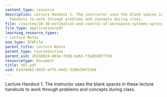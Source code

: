 ```yaml
---
content_type: resource
description: Lecture Handout 1. The instructor uses the blank spaces in these lecture
  handouts to work through problems and concepts during class.
file: /courses/16-30-estimation-and-control-of-aerospace-systems-spring-2004/b1d74d658935eff544d25206d30f23e6_hO1.pdf
file_type: application/pdf
learning_resource_types:
- Lecture Notes
ocw_type: OCWFile
parent_title: Lecture Notes
parent_type: CourseSection
parent_uid: 26318024-883e-fdd8-be63-f3a0369f773d
resourcetype: Document
title: hO1.pdf
uid: b1d74d65-8935-eff5-44d2-5206d30f23e6
---
```

Lecture Handout 1. The instructor uses the blank spaces in these lecture handouts to work through problems and concepts during class.

